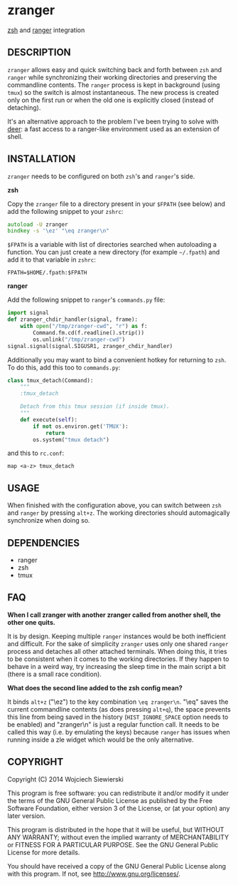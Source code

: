 zranger
=======

[zsh](http://www.zsh.org/) and [ranger](http://ranger.nongnu.org/) integration

DESCRIPTION
-----------

`zranger` allows easy and quick switching back and forth between `zsh`
and `ranger` while synchronizing their working directories and
preserving the commandline contents. The `ranger` process is kept in
background (using `tmux`) so the switch is almost instantaneous. The
new process is created only on the first run or when the old one is
explicitly closed (instead of detaching).

It's an alternative approach to the problem I've been trying to solve
with [deer](https://github.com/vifon/deer): a fast access to a
ranger-like environment used as an extension of shell.

INSTALLATION
------------

`zranger` needs to be configured on both `zsh`'s and `ranger`'s side.

**zsh**

Copy the `zranger` file to a directory present in your `$FPATH` (see
below) and add the following snippet to your `zshrc`:

```zsh
autoload -U zranger
bindkey -s '\ez' "\eq zranger\n"
```

`$FPATH` is a variable with list of directories searched when
autoloading a function. You can just create a new directory (for
example `~/.fpath`) and add it to that variable in `zshrc`:

    FPATH=$HOME/.fpath:$FPATH

**ranger**

Add the following snippet to `ranger`'s `commands.py` file:

```python
import signal
def zranger_chdir_handler(signal, frame):
    with open("/tmp/zranger-cwd", "r") as f:
        Command.fm.cd(f.readline().strip())
        os.unlink("/tmp/zranger-cwd")
signal.signal(signal.SIGUSR1, zranger_chdir_handler)
```

Additionally you may want to bind a convenient hotkey for returning to
`zsh`. To do this, add this too to `commands.py`:

```python
class tmux_detach(Command):
    """
    :tmux_detach

    Detach from this tmux session (if inside tmux).
    """
    def execute(self):
        if not os.environ.get('TMUX'):
            return
        os.system("tmux detach")
```

and this to `rc.conf`:

    map <a-z> tmux_detach

USAGE
-----

When finished with the configuration above, you can switch between
`zsh` and `ranger` by pressing `alt+z`. The working directories should
automagically synchronize when doing so.

DEPENDENCIES
------------

* ranger
* zsh
* tmux

FAQ
---

**When I call zranger with another zranger called from another shell,
  the other one quits.**

It is by design. Keeping multiple `ranger` instances would be both
inefficient and difficult. For the sake of simplicity `zranger` uses
only one shared `ranger` process and detaches all other attached
terminals. When doing this, it tries to be consistent when it comes to
the working directories. If they happen to behave in a weird way, try
increasing the sleep time in the main script a bit (there is a small
race condition).

**What does the second line added to the zsh config mean?**

It binds `alt+z` ("\ez") to the key combination `\eq zranger\n`. "\eq"
saves the current commandline contents (as does pressing `alt+q`), the
space prevents this line from being saved in the history
(`HIST_IGNORE_SPACE` option needs to be enabled) and "zranger\n" is
just a regular function call. It needs to be called this way (i.e. by
emulating the keys) because `ranger` has issues when running inside a
zle widget which would be the only alternative.

COPYRIGHT
---------

Copyright (C) 2014  Wojciech Siewierski

This program is free software: you can redistribute it and/or modify
it under the terms of the GNU General Public License as published by
the Free Software Foundation, either version 3 of the License, or
(at your option) any later version.

This program is distributed in the hope that it will be useful,
but WITHOUT ANY WARRANTY; without even the implied warranty of
MERCHANTABILITY or FITNESS FOR A PARTICULAR PURPOSE.  See the
GNU General Public License for more details.

You should have received a copy of the GNU General Public License
along with this program.  If not, see <http://www.gnu.org/licenses/>.
